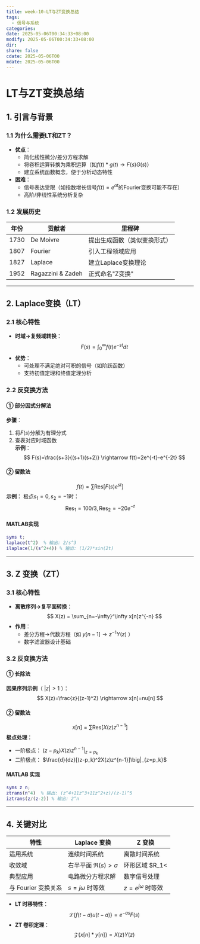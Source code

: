 ```yaml
---
title: week-10-LT与ZT变换总结
tags:
  - 信号与系统
categories: 
date: 2025-05-06T00:34:33+08:00
modify: 2025-05-06T00:34:33+08:00
dir: 
share: false
cdate: 2025-05-06T00
mdate: 2025-05-06T00
---
```


# LT与ZT变换总结

## 1. 引言与背景

### 1.1 为什么需要LT和ZT？
- **优点**：
  - 简化线性微分/差分方程求解
  - 将卷积运算转换为乘积运算（如$f(t)*g(t) \rightarrow F(s)G(s)$）
  - 建立系统函数概念，便于分析动态特性
- **困难**：
  - 信号表达受限（如指数增长信号$f(t)=e^{at}$的Fourier变换可能不存在）
  - 高阶/非线性系统分析复杂

### 1.2 发展历史
| 年份 | 贡献者           | 里程碑                          |
|------|------------------|---------------------------------|
| 1730 | De Moivre        | 提出生成函数（类似变换形式）     |
| 1807 | Fourier          | 引入工程领域应用                |
| 1827 | Laplace          | 建立Laplace变换理论             |
| 1952 | Ragazzini & Zadeh| 正式命名"Z变换"                 |

---

## 2. Laplace变换（LT）

### 2.1 核心特性
- **时域→复频域转换**：
  $$ F(s) = \int_0^\infty f(t)e^{-st}dt $$
- **优势**：
  - 可处理不满足绝对可积的信号（如阶跃函数）
  - 支持初值定理和终值定理分析

### 2.2 反变换方法
#### ① 部分因式分解法
**步骤**：
1. 将$F(s)$分解为有理分式
2. 查表对应时域函数  
**示例**：
$$ F(s)=\frac{s+3}{(s+1)(s+2)} \rightarrow f(t)=2e^{-t}-e^{-2t} $$

#### ② 留数法
$$ f(t)=\sum \text{Res} [F (s) e^{st}]  $$
**示例**：
极点$s_1=0, s_2=-1$时：
$$ \text{Res}_1 = 100/3, \text{Res}_2=-20e^{-t} $$

#### MATLAB实现
```matlab
syms t;
laplace(t^2)  % 输出: 2/s^3
ilaplace(1/(s^2+4)) % 输出: (1/2)*sin(2t)
```

---

## 3. Z 变换（ZT）

### 3.1 核心特性
- **离散序列→复平面转换**：
  $$ X(z) = \sum_{n=-\infty}^\infty x[n]z^{-n} $$
- **作用**：
  - 差分方程→代数方程（如 $y[n-1] \rightarrow z^{-1}Y(z)$ ）
  - 数字滤波器设计基础

### 3.2 反变换方法
#### ① 长除法
**因果序列示例**（ $|z|>1$ ）：
$$ X(z)=\frac{z}{(z-1)^2} \rightarrow x[n]=nu[n] $$

#### ② 留数法
$$ x[n]=\sum \text{Res}[X(z)z^{n-1}] $$
**极点处理**：
- 一阶极点： $(z-p_k)X(z)z^{n-1}\big|_{z=p_k}$
- 二阶极点： $\frac{d}{dz}[(z-p_k)^2X(z)z^{n-1}]\big|_{z=p_k}$

#### MATLAB 实现
```matlab
syms z n;
ztrans(n^4)  % 输出: (z^4+11z^3+11z^2+z)/(z-1)^5
iztrans(z/(z-2)) % 输出: 2^n
```

---

## 4. 关键对比

| 特性               | Laplace 变换               | Z 变换                     |
|--------------------|---------------------------|---------------------------|
| 适用系统           | 连续时间系统              | 离散时间系统              |
| 收敛域             | 右半平面 $\Re(s)>\sigma$   | 环形区域 $R_1< |z|<R_2$     |
| 典型应用           | 电路微分方程求解          | 数字信号处理              |
| 与 Fourier 变换关系  | $s=j\omega$ 时等效         | $z=e^{j\omega}$ 时等效     |

- **LT 时移特性**：
  $$ \mathcal{L}\{f(t-a)u(t-a)\}=e^{-as}F(s) $$
- **ZT 卷积定理**：
  $$ \mathcal{Z}\{x[n]*y[n]\}=X(z)Y(z) $$